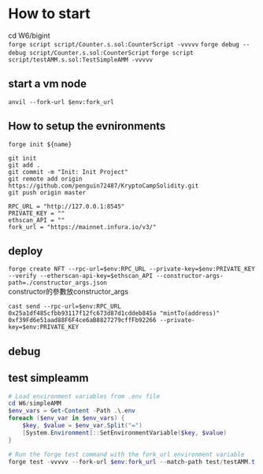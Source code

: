 # How to start
cd W6/bigint  
`forge script script/Counter.s.sol:CounterScript -vvvvv`
`forge debug --debug script/Counter.s.sol:CounterScript`
`forge script script/testAMM.s.sol:TestSimpleAMM -vvvvv`
## start a vm node
`anvil --fork-url $env:fork_url`  


## How to setup the evnironments
`forge init ${name}`
```
git init
git add . 
git commit -m "Init: Init Project"
git remote add origin https://github.com/penguin72487/KryptoCampSolidity.git
git push origin master

```
```env
RPC_URL = "http://127.0.0.1:8545"
PRIVATE_KEY = ""
ethscan_API = "" 
fork_url = "https://mainnet.infura.io/v3/"
```

## deploy 
`forge create NFT --rpc-url=$env:RPC_URL --private-key=$env:PRIVATE_KEY --verify --etherscan-api-key=$ethscan_API --constructor-args-path=./constructor_args.json`  
constructor的參數放constructor_args

`cast send --rpc-url=$env:RPC_URL 0x25a1df485cfbb93117f12fc673d87d1cddeb845a "mintTo(address)" 0xf39Fd6e51aad88F6F4ce6aB8827279cffFb92266 --private-key=$env:PRIVATE_KEY`

## debug


## test simpleamm
```powershell
# Load environment variables from .env file
cd W6/simpleAMM
$env_vars = Get-Content -Path .\.env
foreach ($env_var in $env_vars) {
    $key, $value = $env_var.Split("=")
    [System.Environment]::SetEnvironmentVariable($key, $value)
}

# Run the forge test command with the fork_url environment variable
forge test -vvvvv --fork-url $env:fork_url --match-path test/testAMM.t.sol --match-contract TestSimpleAMM
```



